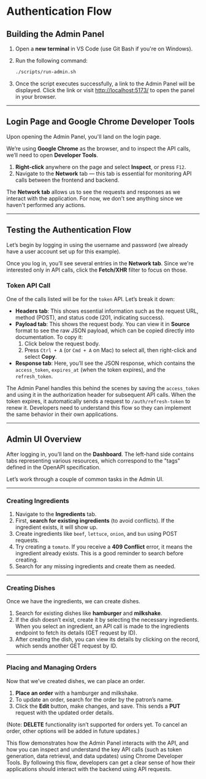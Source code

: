# **Authentication Flow**

## **Building the Admin Panel**

1. Open a **new terminal** in VS Code (use Git Bash if you're on Windows).
2. Run the following command:

   ```bash
   ./scripts/run-admin.sh
   ```

3. Once the script executes successfully, a link to the Admin Panel will be displayed. Click the link or visit [http://localhost:5173/](http://localhost:5173/) to open the panel in your browser.

---

## **Login Page and Google Chrome Developer Tools**

Upon opening the Admin Panel, you'll land on the login page.

We’re using **Google Chrome** as the browser, and to inspect the API calls, we’ll need to open **Developer Tools**.

1. **Right-click** anywhere on the page and select **Inspect**, or press `F12`.
2. Navigate to the **Network** tab — this tab is essential for monitoring API calls between the frontend and backend.

The **Network tab** allows us to see the requests and responses as we interact with the application. For now, we don't see anything since we haven't performed any actions.

---

## **Testing the Authentication Flow**

Let’s begin by logging in using the username and password (we already have a user account set up for this example).

Once you log in, you’ll see several entries in the **Network tab**. Since we're interested only in API calls, click the **Fetch/XHR** filter to focus on those.

### **Token API Call**

One of the calls listed will be for the `token` API. Let’s break it down:

- **Headers tab**: This shows essential information such as the request URL, method (POST), and status code (201, indicating success).
- **Payload tab**: This shows the request body. You can view it in **Source** format to see the raw JSON payload, which can be copied directly into documentation. To copy it:
  1. Click below the request body.
  2. Press `Ctrl + A` (or `Cmd + A` on Mac) to select all, then right-click and select **Copy**.
- **Response tab**: Here, you’ll see the JSON response, which contains the `access_token`, `expires_at` (when the token expires), and the `refresh_token`.

The Admin Panel handles this behind the scenes by saving the `access_token` and using it in the authorization header for subsequent API calls. When the token expires, it automatically sends a request to `/auth/refresh-token` to renew it. Developers need to understand this flow so they can implement the same behavior in their own applications.

---

## **Admin UI Overview**

After logging in, you’ll land on the **Dashboard**. The left-hand side contains tabs representing various resources, which correspond to the "tags" defined in the OpenAPI specification.

Let’s work through a couple of common tasks in the Admin UI.

---

### **Creating Ingredients**

1. Navigate to the **Ingredients** tab.
2. First, **search for existing ingredients** (to avoid conflicts). If the ingredient exists, it will show up.
3. Create ingredients like `beef`, `lettuce`, `onion`, and `bun` using POST requests.
4. Try creating a `tomato`. If you receive a **409 Conflict** error, it means the ingredient already exists. This is a good reminder to search before creating.
5. Search for any missing ingredients and create them as needed.

---

### **Creating Dishes**

Once we have the ingredients, we can create dishes.

1. Search for existing dishes like **hamburger** and **milkshake**.
2. If the dish doesn’t exist, create it by selecting the necessary ingredients. When you select an ingredient, an API call is made to the ingredients endpoint to fetch its details (GET request by ID).
3. After creating the dish, you can view its details by clicking on the record, which sends another GET request by ID.

---

### **Placing and Managing Orders**

Now that we’ve created dishes, we can place an order.

1. **Place an order** with a hamburger and milkshake.
2. To update an order, search for the order by the patron’s name.
3. Click the **Edit** button, make changes, and save. This sends a **PUT** request with the updated order details.

(Note: **DELETE** functionality isn’t supported for orders yet. To cancel an order, other options will be added in future updates.)


This flow demonstrates how the Admin Panel interacts with the API, and how you can inspect and understand the key API calls (such as token generation, data retrieval, and data updates) using Chrome Developer Tools. By following this flow, developers can get a clear sense of how their applications should interact with the backend using API requests.
